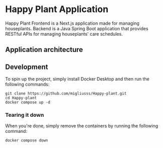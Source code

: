 # Happy Plant Application

Happy Plant Frontend is a Next.js application made for managing houseplants. 
Backend is a Java Spring Boot application that provides RESTful APIs for managing houseplants' care schedules.

## Application architecture

## Development

To spin up the project, simply install Docker Desktop and then run the following
commands:

```
git clone https://github.com/migliusss/Happy-plant.git
cd Happy-plant
docker compose up -d
```

### Tearing it down

When you're done, simply remove the containers by running the following command:

```
docker compose down
```